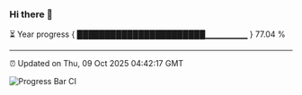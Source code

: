 ### Hi there 👋

⏳ Year progress { ███████████████████████▁▁▁▁▁▁▁ } 77.04 %

---

⏰ Updated on Thu, 09 Oct 2025 04:42:17 GMT

![Progress Bar CI](https://github.com/IshwaranRudhara/GIT-ACTION/workflows/Progress%20Bar%20CI/badge.svg)
